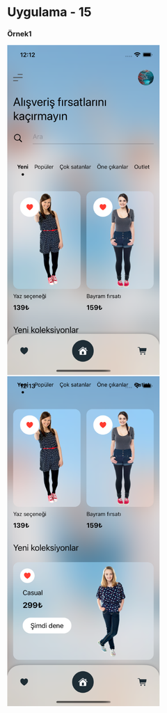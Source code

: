 # Uygulama - 15

<p align="center">
  <h3>Örnek1</h3>
  <img src="1.png" width="350">
  <img src="2.png" width="350">
</p>
